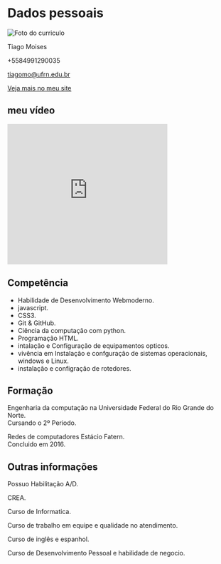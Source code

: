 <!DOCTYPE html5>
<html>

<head>
    <meta name="viewport" content="width=device-width, initial-scale=1.0">
</head>

<body class="container-fluid" class="charset-UTF-8">
        <link rel="stylesheet" href="style.css">
    <div id="session1" class="row">
        <h1 class="col-12 col-md-4">Dados pessoais</h1>
        <div class="col-12 col-md-8 desc">
            <div class="col-12 col-md-4" id="image-container">
                <img src="https://i.pinimg.com/originals/3c/12/d2/3c12d21db15adc211b61750e6ac1f404.gif" alt="Foto do curriculo">
            </div>
            <div class="col-12 col-md-8">
                <p id="name">Tiago Moises</p>
                <p id="phone">+5584991290035</p>
                <p><a href="mailto:tiagomo@ufrn.edu.br" id="email">tiagomo@ufrn.edu.br</a></p>
                <p><a href="https://tiagomoi.github.io/tiago.github.io/" id="site">Veja mais no meu site</a></p>
            </div>
        </div>
    </div>
    <div id="session6" class="row">
        <h2 class="col-12 col-md-4 title">meu vídeo</h2>
        <div id="video-container" class="col-12 col-md-8 desc">
            <iframe width="360" height="315" src="https://www.youtube.com/embed/Lf3ZV0UsnEo" frameborder="0"
                allow="accelerometer; autoplay; encrypted-media; gyroscope; picture-in-picture"
                allowfullscreen></iframe>
        </div>
    </div>
    <div id="session2" class="row">
        <h2 class="col-12 col-md-4">Competência</h2>
        <div class="col-12 col-md-8 desc">
            <ul>
                <li>Habilidade de Desenvolvimento Webmoderno.</li>
                <li>javascript.</li>
                <li>CSS3.</li>
                <li>Git & GitHub.</li>
                <li>Ciência da computação com python.</li>
                <li>Programação HTML.</li>
                <li>intalação e Configuração de equipamentos opticos.</li>
                <li>vivência em Instalação e confguração de sistemas operacionais, windows e Linux.</li>
                <li>instalação e configração de rotedores.</li>
            </ul>
        </div>
    </div>
    <div id="session3" class="row">
        <h2 class="col-12 col-md-4">Formação</h2>
        <div class="col-12 col-md-8 desc">
            <div class="col scholl">Engenharia da computação na Universidade Federal do Rio Grande do Norte.</div>
            <div class="col periodo">Cursando o 2º Periodo.</div>
            <desc>
                <p></p>
                <p></p>
            </desc>
            <div class="col scholl">Redes de computadores Estácio Fatern.</div>
            <div class="col periodo">Concluido em 2016.</div>
            <desc>
                <p></p>
                <p></p>
        </div>
    </div>
    <div id="session5" class="row">
        <h2 class="col-12 col-md-4"> Outras informações</h2>
        <div class="col12 col-md-8 desc">
            <p>Possuo Habilitação A/D.</p>
            <p>CREA.</p>
            <p>Curso de Informatica.</p>
            <p>Curso de trabalho em equipe e qualidade no atendimento.</p>
            <p>Curso de inglês e espanhol.</p>
            <p>Curso de Desenvolvimento Pessoal e habilidade de negocio.</p>
        </div>
    </div>
</body>
<foo></foo>

</html>
